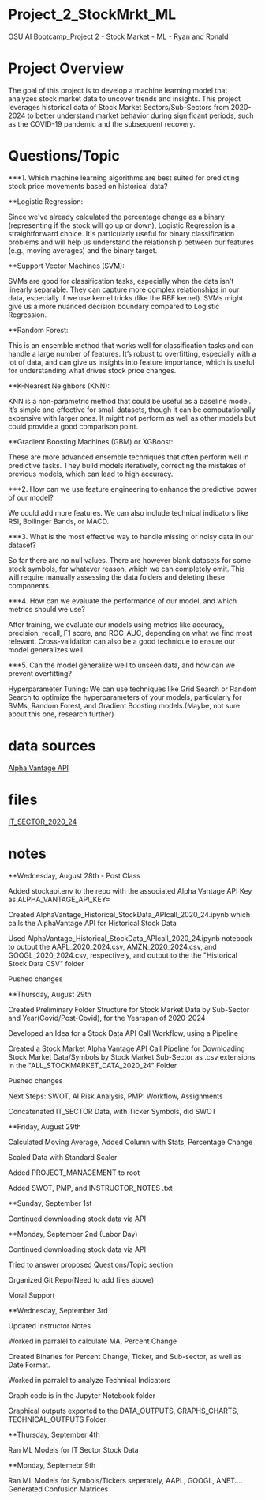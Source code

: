 # Project_2_StockMrkt_ML
OSU AI Bootcamp_Project 2 - Stock Market - ML - Ryan and Ronald


# Project Overview

The goal of this project is to develop a machine learning model that analyzes stock market data to uncover trends and insights. This project leverages historical data of Stock Market Sectors/Sub-Sectors from 2020-2024 to better understand market behavior during significant periods, such as the COVID-19 pandemic and the subsequent recovery.

# Questions/Topic

***1. Which machine learning algorithms are best suited for predicting stock price movements based on historical data?

**Logistic Regression: 

Since we've already calculated the percentage change as a binary (representing if the stock will go up or down), Logistic Regression is a straightforward choice. It's particularly useful for binary classification problems and will help us understand the relationship between our features (e.g., moving averages) and the binary target.

**Support Vector Machines (SVM): 

SVMs are good for classification tasks, especially when the data isn't linearly separable. They can capture more complex relationships in our data, especially if we use kernel tricks (like the RBF kernel). SVMs might give us a more nuanced decision boundary compared to Logistic Regression.

**Random Forest: 

This is an ensemble method that works well for classification tasks and can handle a large number of features. It’s robust to overfitting, especially with a lot of data, and can give us insights into feature importance, which is useful for understanding what drives stock price changes.

**K-Nearest Neighbors (KNN): 

KNN is a non-parametric method that could be useful as a baseline model. It’s simple and effective for small datasets, though it can be computationally expensive with larger ones. It might not perform as well as other models but could provide a good comparison point.

**Gradient Boosting Machines (GBM) or XGBoost: 

These are more advanced ensemble techniques that often perform well in predictive tasks. They build models iteratively, correcting the mistakes of previous models, which can lead to high accuracy.

***2. How can we use feature engineering to enhance the predictive power of our model?

We could add more features. We can also include technical indicators like RSI, Bollinger Bands, or MACD.

***3. What is the most effective way to handle missing or noisy data in our dataset?

So far there are no null values. There are however blank datasets for some stock symbols, for whatever reason, which we can completely omit. This will require manually assessing the data folders and deleting these components. 

***4. How can we evaluate the performance of our model, and which metrics should we use?

After training, we evaluate our models using metrics like accuracy, precision, recall, F1 score, and ROC-AUC, depending on what we find most relevant. Cross-validation can also be a good technique to ensure our model generalizes well.

***5. Can the model generalize well to unseen data, and how can we prevent overfitting?

Hyperparameter Tuning: We can use techniques like Grid Search or Random Search to optimize the hyperparameters of your models, particularly for SVMs, Random Forest, and Gradient Boosting models.(Maybe, not sure about this one, research further)


# data sources

[Alpha Vantage API](https://www.alphavantage.co/support/#api-key)

# files
[IT_SECTOR_2020_24](https://github.com/ronaldsheaks/Project_2_StockMrkt_ML/tree/main/ALL_STOCKMARKET_DATA_2020_24/IT_SECTOR_2020_24)



# notes 
**Wednesday, August 28th - Post Class

Added stockapi.env to the repo with the associated Alpha Vantage API Key as ALPHA_VANTAGE_API_KEY=

Created AlphaVantage_Historical_StockData_APIcall_2020_24.ipynb which calls the AlphaVantage API for Historical Stock Data

Used AlphaVantage_Historical_StockData_APIcall_2020_24.ipynb notebook to output the AAPL_2020_2024.csv, AMZN_2020_2024.csv, and GOOGL_2020_2024.csv, respectively, and output to the the "Historical Stock Data CSV" folder

Pushed changes

**Thursday, August 29th

Created Preliminary Folder Structure for Stock Market Data by Sub-Sector and Year(Covid/Post-Covid), for the Yearspan of 2020-2024

Developed an Idea for a Stock Data API Call Workflow, using a Pipeline

Created a Stock Market Alpha Vantage API Call Pipeline for Downloading Stock Market Data/Symbols by Stock Market Sub-Sector as .csv extensions in the "ALL_STOCKMARKET_DATA_2020_24" Folder

Pushed changes

Next Steps: SWOT, AI Risk Analysis, PMP: Workflow, Assignments

Concatenated IT_SECTOR Data, with Ticker Symbols, did SWOT

**Friday, August 29th

Calculated Moving Average, Added Column with Stats, Percentage Change

Scaled Data with Standard Scaler

Added PROJECT_MANAGEMENT to root

Added SWOT, PMP, and INSTRUCTOR_NOTES .txt

**Sunday, September 1st

Continued downloading stock data via API

**Monday, September 2nd (Labor Day)

Continued downloading stock data via API

Tried to answer proposed Questions/Topic section

Organized Git Repo(Need to add files above)

Moral Support

**Wednesday, September 3rd 

Updated Instructor Notes

Worked in parralel to calculate MA, Percent Change

Created Binaries for Percent Change, Ticker, and Sub-sector, as well as Date Format.

Worked in parralel to analyze Technical Indicators

Graph code is in the Jupyter Notebook folder

Graphical outputs exported to the DATA_OUTPUTS, GRAPHS_CHARTS, TECHNICAL_OUTPUTS Folder

**Thursday, September 4th

Ran ML Models for IT Sector Stock Data

**Monday, Septemebr 9th

Ran ML Models for Symbols/Tickers seperately, AAPL, GOOGL, ANET....
Generated Confusion Matrices








